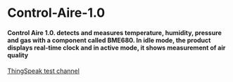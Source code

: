 # Control-Aire-1.0

####  Control Aire 1.0. detects and measures temperature, humidity, pressure and gas with a component called BME680. In idle mode, the product displays real-time clock and in active mode, it shows measurement of air quality 


####




[ThingSpeak test channel](https://thingspeak.com/channels/1223435/private_show "ThingSpeak test channel")


